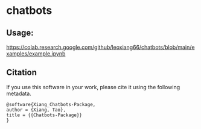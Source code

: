 # chatbots

## Usage:
https://colab.research.google.com/github/leoxiang66/chatbots/blob/main/examples/example.ipynb

## Citation
If you use this software in your work, please cite it using the following metadata.
```
@software{Xiang_Chatbots-Package,
author = {Xiang, Tao},
title = {{Chatbots-Package}}
}
```
